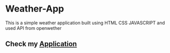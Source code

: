 # Weather-App

This is a simple weather application built using HTML CSS JAVASCRIPT 
and used API from openwether

## Check my [Application](https://sainath-666.github.io/Weather-App/)

